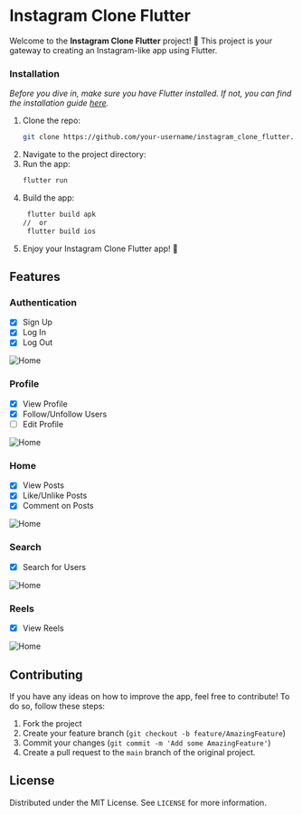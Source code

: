 # Instagram Clone Flutter

Welcome to the **Instagram Clone Flutter** project! 🎉
This project is your gateway to creating an Instagram-like app using Flutter.

### Installation
_Before you dive in, make sure you have Flutter installed. If not, you can find the installation guide [here](https://flutter.dev/docs/get-started/install)._

1. Clone the repo:
   ```sh
   git clone https://github.com/your-username/instagram_clone_flutter.git
    ```
2. Navigate to the project directory:
3. Run the app:
   ```sh
   flutter run
   ```
4. Build the app:
   ```sh
    flutter build apk
   //  or
    flutter build ios
    ```
5. Enjoy your Instagram Clone Flutter app! 🚀

## Features

### Authentication
- [x] Sign Up
- [x] Log In
- [x] Log Out

![Home](assets/gifs/5.gif)

### Profile
- [x] View Profile
- [x] Follow/Unfollow Users
- [ ] Edit Profile

![Home](assets/gifs/6.gif)

### Home
- [x] View Posts
- [x] Like/Unlike Posts
- [x] Comment on Posts

![Home](assets/gifs/1.gif)

### Search
- [x] Search for Users

![Home](assets/gifs/3.gif)

### Reels
- [x] View Reels

![Home](assets/gifs/2.gif)

## Contributing
If you have any ideas on how to improve the app, feel free to contribute! To do so, follow these steps:

1. Fork the project
2. Create your feature branch (`git checkout -b feature/AmazingFeature`)
3. Commit your changes (`git commit -m 'Add some AmazingFeature'`)
4. Create a pull request to the `main` branch of the original project.

## License
Distributed under the MIT License. See `LICENSE` for more information.